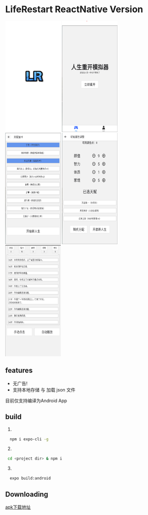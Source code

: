 # LifeRestart ReactNative Version

<img alt="splash" style="height: 350px; width: 175px" src="./assets/splash.png" />
<img alt="startScreen" style="height: 350px; width: 175px" src="./assets/startScreen.png" />
<img alt="giftScreen" style="height: 350px; width: 175px" src="./assets/giftScreen.png" />
<img alt="propertyScreen" style="height: 350px; width: 175px" src="./assets/propertyScreen.png" />
<img alt="gameScreen" style="height: 350px; width: 175px" src="./assets/gameScreen.png" />

## features

- 无广告!
- 支持本地存储 与 加载 json 文件

目前仅支持编译为Android App

## build

1.

```bash
  npm i expo-cli -g
```

2.

```bash
 cd <project dir> & npm i
```

3.

```bash
  expo build:android
```

## Downloading

[apk下载地址](https://github.com/HuangChenglee/lifeRestart-RN/releases/tag/v1.0)
